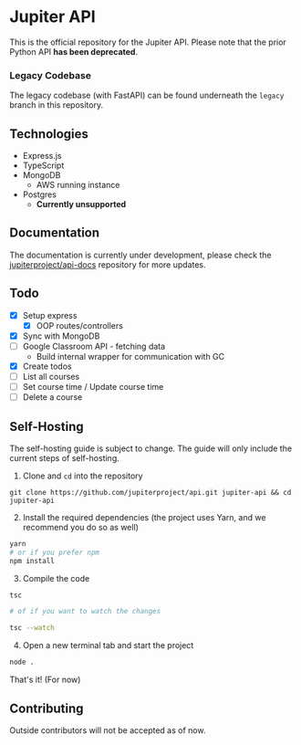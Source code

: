 # Jupiter API

This is the official repository for the Jupiter API. Please note that the prior Python API **has been deprecated**.

### Legacy Codebase

The legacy codebase (with FastAPI) can be found underneath the `legacy` branch in this repository.

## Technologies

- Express.js
- TypeScript
- MongoDB
  - AWS running instance
- Postgres
  - **Currently unsupported**

## Documentation

The documentation is currently under development, please check the [jupiterproject/api-docs](//github.com/jupiterproject/api-docs) repository for more updates.

## Todo

- [x] Setup express
  - [x] OOP routes/controllers
- [x] Sync with MongoDB
- [ ] Google Classroom API - fetching data
  - Build internal wrapper for communication with GC
- [x] Create todos
- [ ] List all courses
- [ ] Set course time / Update course time
- [ ] Delete a course

## Self-Hosting

The self-hosting guide is subject to change. The guide will only include the current steps of self-hosting.

1. Clone and `cd` into the repository

`git clone https://github.com/jupiterproject/api.git jupiter-api && cd jupiter-api`

2. Install the required dependencies (the project uses Yarn, and we recommend you do so as well)

```bash
yarn
# or if you prefer npm
npm install
```

3. Compile the code

```bash
tsc

# of if you want to watch the changes

tsc --watch
```

4. Open a new terminal tab and start the project

```bash
node .
```

That's it! (For now)

## Contributing

Outside contributors will not be accepted as of now.

